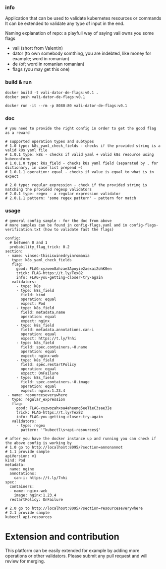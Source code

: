 ### info
Application that can be used to validate kubernetes resources or commands
It can be extended to validate any type of input in the end.

Naming explanation of repo: a playfull way of saying vali owns you some flags
- vali (short from Valentin)
- dator (to own somebody somthing, you are indebted, like money for example; word in romanian)
- de (of; word in romanian romanian)
- flags (you may get this one)

### build & run
```
docker build -t vali-dator-de-flags:v0.1 .
docker push vali-dator-de-flags:v0.1

docker run -it --rm -p 8080:80 vali-dator-de-flags:v0.1
```

### doc

```
# you need to provide the right config in order to get the good flag as a reward

# supported operation types and subtypes
# 1.0 type: k8s_yaml_check_fields - checks if the provided string is a valid k8s yaml file
# 1.0.1 type: k8s - checks if valid yaml + valid k8s resource using kubeconform 
# 1.0.1.0 type: k8s_field - checks k8s yaml field (separated by . for dictionary, in case list prepend ~)
# 1.0.1.1 operation: equal - checks if value is equal to what is in expect

# 2.0 type: regular_expression - check if the provided string is matching the provided regexp validators
# 2.0.1 type: regex - a regular expression validator
# 2.0.1.1 pattern: 'some regex pattern' - pattern for match

```

### usage
```
# general config sample - for the doc from above
# more samples can be found in config-flags.yaml and in config-flags-verification.txt (how to validate fast the flags)

config:
  # between 0 and 1
  probability_flag_trick: 0.2
section:
 - name: vinsec-thisiswinedryinromania
   type: k8s_yaml_check_fields
   flag:
     good: FLAG-xyzwem8ahzae3Apoyie2aexaiZohK0en
     trick: FLAG-https://t.ly/Tex82
     info: FLAG-you-getting-closer-try-again
   validators:
     - type: k8s
     - type: k8s_field
       field: kind
       operation: equal
       expect: Pod
     - type: k8s_field
       field: metadata.name
       operation: equal
       expect: nginx
     - type: k8s_field
       field: metadata.annotations.can-i
       operation: equal
       expect: https://t.ly/7nhi
     - type: k8s_field
       field: spec.containers.~0.name
       operation: equal
       expect: nginx-web
     - type: k8s_field
       field: spec.restartPolicy
       operation: equal
       expect: OnFailure
     - type: k8s_field
       field: spec.containers.~0.image
       operation: equal
       expect: nginx:1.23.4
 - name: resourceseverywhere
   type: regular_expression
   flag:
     good: FLAG-xyzwozahxoa4aheeng5eeTieC3sae3Ie
     trick: FLAG-https://t.ly/Tex82
     info: FLAG-you-getting-closer-try-again
   validators:
     - type: regex
       pattern: '^kubectl\s+api-resources$'

# after you have the docker instance up and running you can check if the above config is working by
# 1.0 go to http://localhost:8095/?section=annonannot
# 1.1 provide sample
apiVersion: v1
kind: Pod
metadata:
  name: nginx
  annotations:
    can-i: https://t.ly/7nhi
spec:
  containers:
  - name: nginx-web
    image: nginx:1.23.4
  restartPolicy: OnFailure

# 2.0 go to http://localhost:8095/?section=resourceseverywhere
# 2.1 provide sample
kubectl api-resources

```


# Extension and contribution
This platform can be easily extended for example by adding more operations or other validators.
Please submit any pull request and will review for merging.
